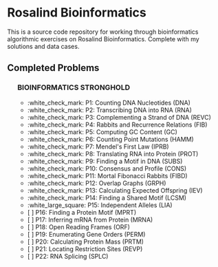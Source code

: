 # Rosalind Bioinformatics

<p>This is a source code repository for working through bioinformatics algorithmic exercises on <a src="http://rosalind.info/">Rosalind Bioinformatics</a>. Complete with my solutions and data cases.</p>

## Completed Problems
<ul>
<strong><h3>BIOINFORMATICS STRONGHOLD</h3></strong>
    <ul>
        <li>:white_check_mark: P1: Counting DNA Nucleotides (DNA)
        <li>:white_check_mark: P2: Transcribing DNA into RNA (RNA)
        <li>:white_check_mark: P3: Complementing a Strand of DNA (REVC)
        <li>:white_check_mark: P4: Rabbits and Recurrence Relations (FIB)
        <li>:white_check_mark: P5: Computing GC Content (GC)
        <li>:white_check_mark: P6: Counting Point Mutations (HAMM)
        <li>:white_check_mark: P7: Mendel's First Law (IPRB)
        <li>:white_check_mark: P8: Translating RNA into Protein (PROT)
        <li>:white_check_mark: P9: Finding a Motif in DNA (SUBS)
        <li>:white_check_mark: P10: Consensus and Profile (CONS)
        <li>:white_check_mark: P11: Mortal Fibonacci Rabbits (FIBD)
        <li>:white_check_mark: P12: Overlap Graphs (GRPH)
        <li>:white_check_mark: P13: Calculating Expected Offspring (IEV)
        <li>:white_check_mark: P14: Finding a Shared Motif (LCSM)
        <li>:white_large_square: P15: Independent Alleles (LIA)
        <li>[ ] P16: Finding a Protein Motif (MPRT)
        <li>[ ] P17: Inferring mRNA from Protein (MRNA)
        <li>[ ] P18: Open Reading Frames (ORF)
        <li>[ ] P19: Enumerating Gene Orders (PERM)
        <li>[ ] P20: Calculating Protein Mass (PRTM)
        <li>[ ] P21: Locating Restriction Sites (REVP)
        <li>[ ] P22: RNA Splicing (SPLC)
    </ul>
</ul>